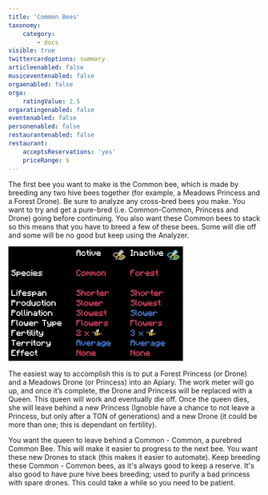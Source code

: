 ```yaml
---
title: 'Common Bees'
taxonomy:
    category:
        - docs
visible: true
twittercardoptions: summary
articleenabled: false
musiceventenabled: false
orgaenabled: false
orga:
    ratingValue: 2.5
orgaratingenabled: false
eventenabled: false
personenabled: false
restaurantenabled: false
restaurant:
    acceptsReservations: 'yes'
    priceRange: $
---
```


The first bee you want to make is the Common bee, which is made by breeding any two hive bees together (for example, a Meadows Princess and a Forest Drone). Be sure to analyze any cross-bred bees you make. You want to try and get a pure-bred (i.e. Common-Common, Princess and Drone) going before continuing. You also want these Common bees to stack so this means that you have to breed a few of these bees. Some will die off and some will be no good but keep using the Analyzer.

![](common%20bee.jpg)

The easiest way to accomplish this is to put a Forest Princess (or Drone) and a Meadows Drone (or Princess) into an Apiary. The work meter will go up, and once it’s complete, the Drone and Princess will be replaced with a Queen. This queen will work and eventually die off. Once the queen dies, she will leave behind a new Princess (Ignoble have a chance to not leave a Princess, but only after a TON of generations) and a new Drone (it could be more than one; this is dependant on fertility).

You want the queen to leave behind a Common - Common, a purebred Common Bee. This will make it easier to progress to the next bee. You want these new Drones to stack (this makes it easier to automate). Keep breeding these Common - Common bees, as it's always good to keep a reserve. It's also good to have pure hive bees breeding; used to purify a bad princess with spare drones. This could take a while so you need to be patient.
